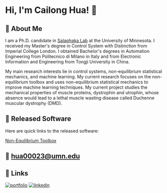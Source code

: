 
# Hi, I'm Cailong Hua! 👋


## 🚀 About Me
I am a Ph.D. candidate in [Salaphaka Lab](http://salapakalab.ece.umn.edu/) at the University of Minnesota. I received my Master's degree in Control System with Distinction from Imperial College London. I obtained Bachelor's degrees in Automation Engineering from Politecnico di Milano in Italy and from Electronic Information and Engineering from Tongji University in China. 

My main research interests lie in control systems, non-equilibrium statistical mechanics, and machine learning. My current research focuses on the non-equilibrium toolbox and uses non-equilibrium statistical mechanics to improve machine learning techniques. My current project studies the mechanical properties of muscle proteins, dystrophin and utrophin, whose absence would lead to a lethal muscle wasting disease called Duchenne muscular dystrophy (DMD).

## :file_folder: Released Software
Here are quick links to the released software:

[Non-Equilibrium Toolbox](https://github.com/SalapakaLab-SIMBioSys/Non-Equilibrium-Toolbox)

## :email: hua00023@umn.edu

## 🔗 Links
[![portfolio](https://img.shields.io/badge/my_portfolio-000?style=for-the-badge&logo=ko-fi&logoColor=white)](https://huacailong.github.io/)
[![linkedin](https://img.shields.io/badge/linkedin-0A66C2?style=for-the-badge&logo=linkedin&logoColor=white)](https://www.linkedin.com/in/cailong-hua-a9aa5719a/)
